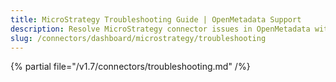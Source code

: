 ```yaml
---
title: MicroStrategy Troubleshooting Guide | OpenMetadata Support
description: Resolve MicroStrategy connector issues in OpenMetadata with expert troubleshooting tips, common error fixes, and step-by-step solutions for seamless integration.
slug: /connectors/dashboard/microstrategy/troubleshooting
---
```


{% partial file="/v1.7/connectors/troubleshooting.md" /%}
